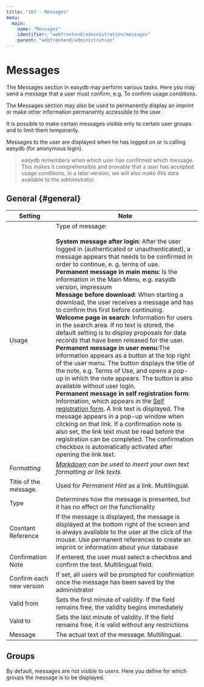 ```yaml
---
title: "167 - Messages"
menu:
  main:
    name: "Messages"
    identifier: "webfrontend/administration/messages"
    parent: "webfrontend/administration"
---
```

# Messages

The Messages section in easydb may perform various tasks. Here you may send a message that a user must confirm, e.g. To confirm usage conditions.

The Messages section may also be used to permanently display an imprint or make other information permanently accessible to the user.

It is possible to make certain messages visible only to certain user groups and to limit them temporarily.

Messages to the user are displayed when he has logged on or is calling easydb (for anonymous login).

> easydb remembers when which user has confirmed which message. This makes it comprehensible and provable that a user has accepted usage conditions. In a later version, we will also make this data available to the administrator.

## General {#general}

| Setting | Note |
|---|---|
|Usage|Type of message:<br><br> **System message after login**: After the user logged in (authenticated or unauthenticated), a message appears that needs to be confirmed in order to continue, e. g. terms of use. <br> **Permanent message in main menu**: Is the information in the Main Menu, e.g. easydb version, impressum <br> **Message before download**: When starting a download, the user receives a message and has to confirm this first before continuing.<br> **Welcome page in search**: Information for users in the search area. If no text is stored, the default setting is to display proposals for data records that have been released for the user. <br> **Permanent message in user menu**:The information appears as a button at the top right of the user menu. The button displays the title of the note, e.g. Terms of Use, and opens a pop-up in which the note appears. The button is also available without user login. <br> **Permanent message in self registration form**: Information, which appears in the [Self registration form](../../userprefs/selfregister). A link text is displayed. The message appears in a pop-up window when clicking on that link. If a confirmation note is also set, the link text must be read before the registration can be completed. The confirmation checkbox is automatically activated after opening the link text. |
|*Formatting*|*[Markdown](https://de.wikipedia.org/wiki/Markdown) can be used to insert your own text formatting or link texts.* |
| Title of the message. | Used for *Permanent Hint* as a link. Multilingual. |
| Type | Determines how the message is presented, but it has no effect on the functionality |
| Cosntant Reference | If the message is displayed, the message is displayed at the bottom right of the screen and is always available to the user at the click of the mouse. Use permanent references to create an imprint or information about your database |
| Confirmation Note | If entered, the user must select a checkbox and confirm the text. Multilingual field. |
| Confirm each new version | If set, all users will be prompted for confirmation once the message has been saved by the administrator |
| Valid from | Sets the first minute of validity. If the field remains free, the validity begins immediately |
| Valid to | Sets the last minute of validity. If the field remains free, it is valid without any restrictions |
| Message | The actual text of the message. Multilingual. |

## Groups

By default, messages are not visible to users. Here you define for which groups the message is to be displayed.
